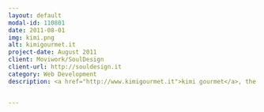 ```yaml
---
layout: default
modal-id: 110801
date: 2011-08-01
img: kimi.png
alt: kimigourmet.it
project-date: August 2011
client: Moviwork/SoulDesign
client-url: http://souldesign.it
category: Web Development
description: <a href="http://www.kimigourmet.it">kimi gourmet</a>, the very best of Sicilian food and drink


---
```

